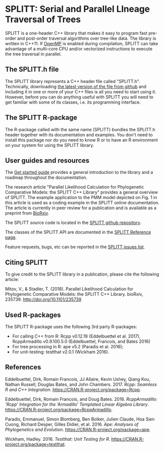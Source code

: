 
<!-- README.md is generated from README.Rmd. Please edit that file -->
SPLITT: Serial and Parallel LIneage Traversal of Trees
======================================================

SPLITT is a one-header C++ library that makes it easy to program fast pre-order and post-order traversal algorithms over tree-like data. The library is written in C++11. If [OpenMP](https://www.openmp.org) is enabled during compilation, SPLITT can take advantage of a multi-core CPU and/or vectorized instructions to execute the tree traversal in parallel.

The SPLITT.h file
-----------------

The SPLITT library represents a C++ header file called "SPLITT.h". Technically, downloading [the latest version of the file from github](https://github.com/venelin/SPLITT/raw/master/src/SPLITT.h) and including it in one or more of your C++ files is all you need to start using it. However, before you can do anything useful with SPLITT you will need to get familiar with some of its classes, i.e. its programming interface.

The SPLITT R-package
--------------------

The R-package called with the same name (SPLITT) bundles the SPLITT.h header together with its documentation and examples. You don't need to install this package nor do you need to know R or to have an R environment on your system for using the SPLITT library.

User guides and resources
-------------------------

The [Get started guide](https://venelin.github.io/SPLITT/articles/SPLITT.html) provides a general introduction to the library and a roadmap throughout the documentation.

The research article "Parallel Likelihood Calculation for Phylogenetic Comparative Models: the SPLITT C++ Library" provides a general overview of SPLITT. The example application to the PMM model depicted on Fig. 1 in this article is used as a coding example in the SPLITT online documentation. The article is currently in peer review for a publication and is available as a preprint from [BioRxiv](https://www.biorxiv.org/content/early/2018/10/29/235739).

The SPLITT source code is located in the [SPLITT github repository](https://github.com/venelin/SPLITT).

The classes of the SPLITT API are documented in the [SPLITT Reference page](https://venelin.github.io/SPLITT/reference/SPLITT.html).

Feature requests, bugs, etc can be reported in the [SPLITT issues list](https://github.com/venelin/SPLITT/issues).

Citing SPLITT
-------------

To give credit to the SPLITT library in a publication, please cite the following article:

Mitov, V., & Stadler, T. (2018). Parallel Likelihood Calculation for Phylogenetic Comparative Models: the SPLITT C++ Library. bioRxiv, 235739. <http://doi.org/10.1101/235739>

Used R-packages
---------------

The SPLITT R-package uses the following 3rd party R-packages:

-   For calling C++ from R: Rcpp v0.12.19 (Eddelbuettel et al. 2017), RcppArmadillo v0.9.100.5.0 (Eddelbuettel, Francois, and Bates 2016)
-   For tree processing in R: ape v5.2 (Paradis et al. 2016);
-   For unit-testing: testthat v2.0.1 (Wickham 2016).

References
----------

Eddelbuettel, Dirk, Romain Francois, JJ Allaire, Kevin Ushey, Qiang Kou, Nathan Russell, Douglas Bates, and John Chambers. 2017. *Rcpp: Seamless R and C++ Integration*. <https://CRAN.R-project.org/package=Rcpp>.

Eddelbuettel, Dirk, Romain Francois, and Doug Bates. 2016. *RcppArmadillo: ’Rcpp’ Integration for the ’Armadillo’ Templated Linear Algebra Library*. <https://CRAN.R-project.org/package=RcppArmadillo>.

Paradis, Emmanuel, Simon Blomberg, Ben Bolker, Julien Claude, Hoa Sien Cuong, Richard Desper, Gilles Didier, et al. 2016. *Ape: Analyses of Phylogenetics and Evolution*. <https://CRAN.R-project.org/package=ape>.

Wickham, Hadley. 2016. *Testthat: Unit Testing for R*. <https://CRAN.R-project.org/package=testthat>.
